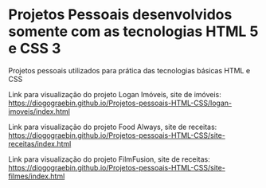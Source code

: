 # Projetos Pessoais desenvolvidos somente com as tecnologias HTML 5 e CSS 3
 Projetos pessoais utilizados para prática das tecnologias básicas HTML e CSS

 Link para visualização do projeto Logan Imóveis, site de imóveis: 
 https://diogograebin.github.io/Projetos-pessoais-HTML-CSS/logan-imoveis/index.html

 Link para visualização do projeto Food Always, site de receitas:
 https://diogograebin.github.io/Projetos-pessoais-HTML-CSS/site-receitas/index.html

Link para visualização do projeto FilmFusion, site de receitas:
 https://diogograebin.github.io/Projetos-pessoais-HTML-CSS/site-filmes/index.html

 

